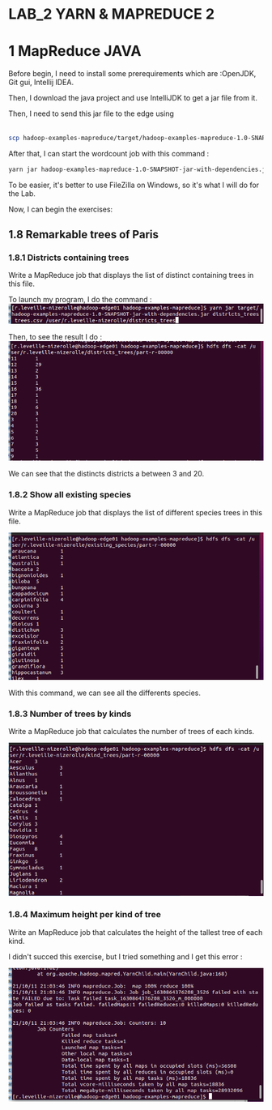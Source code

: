 # LAB_2 YARN & MAPREDUCE 2

# 1 MapReduce JAVA

Before begin, I need to install some prerequirements which are :OpenJDK, Git gui, Intellij IDEA.

Then, I download the java project and use IntelliJDK to get a jar file from it.

Then, I need to send this jar file to the edge using 
```bash 

scp hadoop-examples-mapreduce/target/hadoop-examples-mapreduce-1.0-SNAPSHOT-jar-with-dependencies.jar r.leveille-nizerolle@hadoop-edge01.efrei.online:/home/r.leveille-nizerolle

```

After that, I can start the wordcount job with this command :

```bash
yarn jar hadoop-examples-mapreduce-1.0-SNAPSHOT-jar-with-dependencies.jar wordcount

```
To be easier, it's better to use FileZilla on Windows, so it's what I will do for the Lab.

Now, I can begin the exercises:

## 1.8 Remarkable trees of Paris

### 1.8.1 Districts containing trees

Write a MapReduce job that displays the list of distinct containing trees in this
file.

To launch my program, I do the command :
![alt text](1.8.0.png "Code")

Then, to see the result I do :
![alt text](1.8.1.png "Code")

We can see that the distincts districts a between 3 and 20.

### 1.8.2 Show all existing species
  
Write a MapReduce job that displays the list of different species trees in this
file.

![alt text](1.8.2.png "Code")

With this command, we can see all the differents species.

### 1.8.3 Number of trees by kinds

Write a MapReduce job that calculates the number of trees of each kinds.

![alt text](1.8.3.png "Code")

### 1.8.4 Maximum height per kind of tree

Write an MapReduce job that calculates the height of the tallest tree of each
kind.

I didn't succed this exercise, but I tried something and I get this error :

![alt text](1.8.4.png "Code")